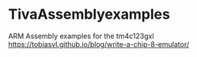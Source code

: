 # TivaAssemblyexamples
ARM Assembly examples for the tm4c123gxl <br />
https://tobiasvl.github.io/blog/write-a-chip-8-emulator/
